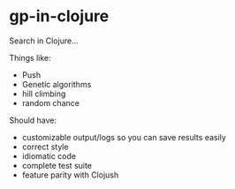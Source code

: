 # gp-in-clojure

Search in Clojure...

Things like:

* Push
* Genetic algorithms
* hill climbing
* random chance

Should have:

* customizable output/logs so you can save results easily
* correct style
* idiomatic code
* complete test suite
* feature parity with Clojush
